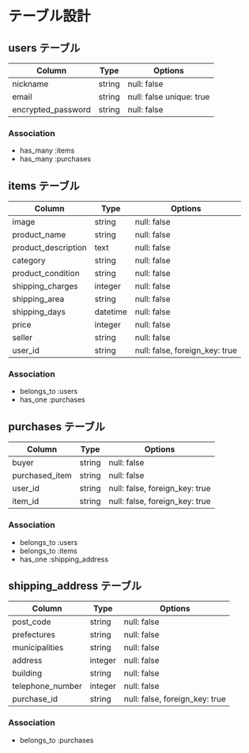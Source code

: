 # テーブル設計

## users テーブル

| Column             | Type   | Options                  |
| ------------------ | ------ | ------------------------ |
| nickname           | string | null: false              |
| email              | string | null: false unique: true |
| encrypted_password | string | null: false              |

### Association

- has_many :items
- has_many :purchases


## items テーブル

| Column                 | Type       | Options                        |
| ---------------------- | ---------- | ------------------------------ |
| image                  | string     | null: false                    |
| product_name           | string     | null: false                    |
| product_description    | text       | null: false                    |
| category               | string     | null: false                    |
| product_condition      | string     | null: false                    |
| shipping_charges       | integer    | null: false                    |
| shipping_area          | string     | null: false                    |
| shipping_days          | datetime   | null: false                    |
| price                  | integer    | null: false                    |
| seller                 | string     | null: false                    |
| user_id                | string     | null: false, foreign_key: true |

### Association

- belongs_to :users
- has_one :purchases


## purchases テーブル

| Column         | Type       | Options                        |
| -------------- | ---------- | ------------------------------ |
| buyer          | string     | null: false                    |
| purchased_item | string     | null: false                    |
| user_id        | string     | null: false, foreign_key: true |
| item_id        | string     | null: false, foreign_key: true |

### Association

- belongs_to :users
- belongs_to :items
- has_one :shipping_address


## shipping_address テーブル

| Column            | Type       | Options                        |
| ----------------- | ---------- | ------------------------------ |
| post_code         | string     | null: false                    |
| prefectures       | string     | null: false                    |
| municipalities    | string     | null: false                    |
| address           | integer    | null: false                    |
| building          | string     | null: false                    |
| telephone_number  | integer    | null: false                    |
| purchase_id       | string     | null: false, foreign_key: true |

### Association

- belongs_to :purchases
